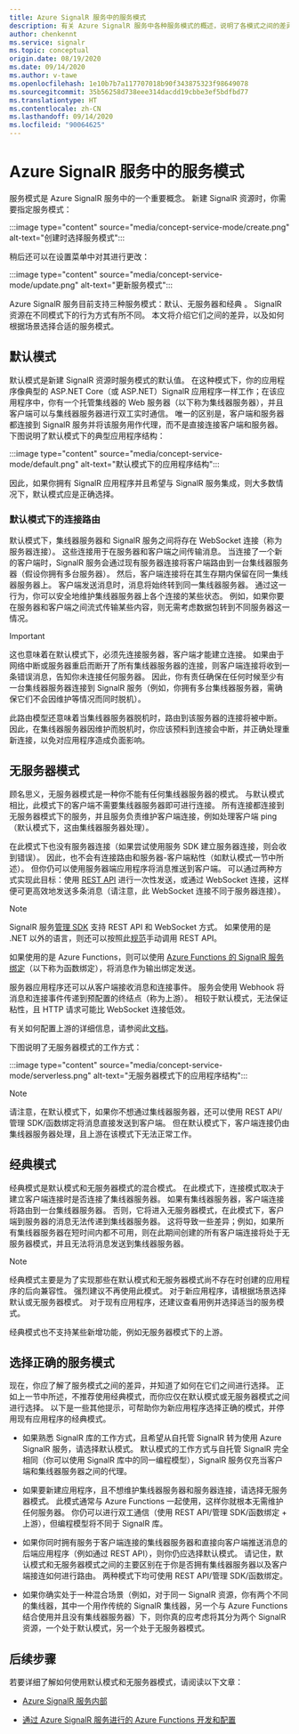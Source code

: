 ```yaml
---
title: Azure SignalR 服务中的服务模式
description: 有关 Azure SignalR 服务中各种服务模式的概述，说明了各模式之间的差异及适用的用户场景
author: chenkennt
ms.service: signalr
ms.topic: conceptual
origin.date: 08/19/2020
ms.date: 09/14/2020
ms.author: v-tawe
ms.openlocfilehash: 1e10b7b7a117707018b90f343875323f98649078
ms.sourcegitcommit: 35b56258d738eee314dacdd19cbbe3ef5bdfbd77
ms.translationtype: HT
ms.contentlocale: zh-CN
ms.lasthandoff: 09/14/2020
ms.locfileid: "90064625"
---
```

# <a name="service-mode-in-azure-signalr-service"></a>Azure SignalR 服务中的服务模式

服务模式是 Azure SignalR 服务中的一个重要概念。 新建 SignalR 资源时，你需要指定服务模式：

:::image type="content" source="media/concept-service-mode/create.png" alt-text="创建时选择服务模式":::

稍后还可以在设置菜单中对其进行更改：

:::image type="content" source="media/concept-service-mode/update.png" alt-text="更新服务模式":::

Azure SignalR 服务目前支持三种服务模式：默认、无服务器和经典  。 SignalR 资源在不同模式下的行为方式有所不同。 本文将介绍它们之间的差异，以及如何根据场景选择合适的服务模式。

## <a name="default-mode"></a>默认模式

默认模式是新建 SignalR 资源时服务模式的默认值。 在这种模式下，你的应用程序像典型的 ASP.NET Core（或 ASP.NET）SignalR 应用程序一样工作；在该应用程序中，你有一个托管集线器的 Web 服务器（以下称为集线器服务器），并且客户端可以与集线器服务器进行双工实时通信。 唯一的区别是，客户端和服务器都连接到 SignalR 服务并将该服务用作代理，而不是直接连接客户端和服务器。 下图说明了默认模式下的典型应用程序结构：

:::image type="content" source="media/concept-service-mode/default.png" alt-text="默认模式下的应用程序结构":::

因此，如果你拥有 SignalR 应用程序并且希望与 SignalR 服务集成，则大多数情况下，默认模式应是正确选择。

### <a name="connection-routing-in-default-mode"></a>默认模式下的连接路由

默认模式下，集线器服务器和 SignalR 服务之间将存在 WebSocket 连接（称为服务器连接）。 这些连接用于在服务器和客户端之间传输消息。 当连接了一个新的客户端时，SignalR 服务会通过现有服务器连接将客户端路由到一台集线器服务器（假设你拥有多台服务器）。 然后，客户端连接将在其生存期内保留在同一集线器服务器上。 客户端发送消息时，消息将始终转到同一集线器服务器。 通过这一行为，你可以安全地维护集线器服务器上各个连接的某些状态。 例如，如果你要在服务器和客户端之间流式传输某些内容，则无需考虑数据包转到不同服务器这一情况。

> [!IMPORTANT]
> 这也意味着在默认模式下，必须先连接服务器，客户端才能建立连接。 如果由于网络中断或服务器重启而断开了所有集线器服务器的连接，则客户端连接将收到一条错误消息，告知你未连接任何服务器。 因此，你有责任确保在任何时候至少有一台集线器服务器连接到 SignalR 服务（例如，你拥有多台集线器服务器，需确保它们不会因维护等情况而同时脱机）。

此路由模型还意味着当集线器服务器脱机时，路由到该服务器的连接将被中断。 因此，在集线器服务器因维护而脱机时，你应该预料到连接会中断，并正确处理重新连接，以免对应用程序造成负面影响。

## <a name="serverless-mode"></a>无服务器模式

顾名思义，无服务器模式是一种你不能有任何集线器服务器的模式。 与默认模式相比，此模式下的客户端不需要集线器服务器即可进行连接。 所有连接都连接到无服务器模式下的服务，并且服务负责维护客户端连接，例如处理客户端 ping（默认模式下，这由集线器服务器处理）。

在此模式下也没有服务器连接（如果尝试使用服务 SDK 建立服务器连接，则会收到错误）。 因此，也不会有连接路由和服务器-客户端粘性（如默认模式一节中所述）。 但你仍可以使用服务器端应用程序将消息推送到客户端。 可以通过两种方式实现此目标：使用 [REST API](https://github.com/Azure/azure-signalr/blob/dev/docs/rest-api.md) 进行一次性发送，或通过 WebSocket 连接，这样便可更高效地发送多条消息（请注意，此 WebSocket 连接不同于服务器连接）。

> [!NOTE]
> SignalR 服务[管理 SDK](https://github.com/Azure/azure-signalr/blob/dev/docs/management-sdk-guide.md) 支持 REST API 和 WebSocket 方式。 如果使用的是 .NET 以外的语言，则还可以按照此[规范](https://github.com/Azure/azure-signalr/blob/dev/docs/rest-api.md)手动调用 REST API。
>
> 如果使用的是 Azure Functions，则可以使用 [Azure Functions 的 SignalR 服务绑定](https://docs.azure.cn/azure-functions/functions-bindings-signalr-service)（以下称为函数绑定），将消息作为输出绑定发送。

服务器应用程序还可以从客户端接收消息和连接事件。 服务会使用 Webhook 将消息和连接事件传递到预配置的终结点（称为上游）。 相较于默认模式，无法保证粘性，且 HTTP 请求可能比 WebSocket 连接低效。

有关如何配置上游的详细信息，请参阅此[文档](https://docs.azure.cn/azure-signalr/concept-upstream)。

下图说明了无服务器模式的工作方式：

:::image type="content" source="media/concept-service-mode/serverless.png" alt-text="无服务器模式下的应用程序结构":::

> [!NOTE]
> 请注意，在默认模式下，如果你不想通过集线器服务器，还可以使用 REST API/管理 SDK/函数绑定将消息直接发送到客户端。 但在默认模式下，客户端连接仍由集线器服务器处理，且上游在该模式下无法正常工作。

## <a name="classic-mode"></a>经典模式

经典模式是默认模式和无服务器模式的混合模式。 在此模式下，连接模式取决于建立客户端连接时是否连接了集线器服务器。 如果有集线器服务器，客户端连接将路由到一台集线器服务器。 否则，它将进入无服务器模式，在此模式下，客户端到服务器的消息无法传递到集线器服务器。 这将导致一些差异；例如，如果所有集线器服务器在短时间内都不可用，则在此期间创建的所有客户端连接将处于无服务器模式，并且无法将消息发送到集线器服务器。

> [!NOTE]
> 经典模式主要是为了实现那些在默认模式和无服务器模式尚不存在时创建的应用程序的后向兼容性。 强烈建议不再使用此模式。 对于新应用程序，请根据场景选择默认或无服务器模式。 对于现有应用程序，还建议查看用例并选择适当的服务模式。

经典模式也不支持某些新增功能，例如无服务器模式下的上游。

## <a name="choose-the-right-service-mode"></a>选择正确的服务模式

现在，你应了解了服务模式之间的差异，并知道了如何在它们之间进行选择。 正如上一节中所述，不推荐使用经典模式，而你应仅在默认模式或无服务器模式之间进行选择。 以下是一些其他提示，可帮助你为新应用程序选择正确的模式，并停用现有应用程序的经典模式。

* 如果熟悉 SignalR 库的工作方式，且希望从自托管 SignalR 转为使用 Azure SignalR 服务，请选择默认模式。 默认模式的工作方式与自托管 SignalR 完全相同（你可以使用 SignalR 库中的同一编程模型），SignalR 服务仅充当客户端和集线器服务器之间的代理。

* 如果要新建应用程序，且不想维护集线器服务器和服务器连接，请选择无服务器模式。 此模式通常与 Azure Functions 一起使用，这样你就根本无需维护任何服务器。 你仍可以进行双工通信（使用 REST API/管理 SDK/函数绑定 + 上游），但编程模型将不同于 SignalR 库。

* 如果你同时拥有服务于客户端连接的集线器服务器和直接向客户端推送消息的后端应用程序（例如通过 REST API），则你仍应选择默认模式。 请记住，默认模式和无服务器模式之间的主要区别在于你是否拥有集线器服务器以及客户端接连如何进行路由。 两种模式下均可使用 REST API/管理 SDK/函数绑定。

* 如果你确实处于一种混合场景（例如，对于同一 SignalR 资源，你有两个不同的集线器，其中一个用作传统的 SignalR 集线器，另一个与 Azure Functions 结合使用并且没有集线器服务器）下，则你真的应考虑将其分为两个 SignalR 资源，一个处于默认模式，另一个处于无服务器模式。

## <a name="next-steps"></a>后续步骤

若要详细了解如何使用默认模式和无服务器模式，请阅读以下文章：

* [Azure SignalR 服务内部](signalr-concept-internals.md)

* [通过 Azure SignalR 服务进行的 Azure Functions 开发和配置](signalr-concept-serverless-development-config.md)
